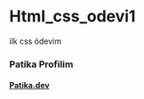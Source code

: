 # Html_css_odevi1
ilk css ödevim

<h3>Patika Profilim</h3>
<h4><a href=”https://app.patika.dev/yaseminceyln”>Patika.dev</a></h4>

